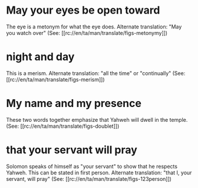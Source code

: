 # May your eyes be open toward

The eye is a metonym for what the eye does. Alternate translation: "May you watch over" (See: [[rc://en/ta/man/translate/figs-metonymy]])

# night and day

This is a merism. Alternate translation: "all the time" or "continually" (See: [[rc://en/ta/man/translate/figs-merism]])

# My name and my presence

These two words together emphasize that Yahweh will dwell in the temple. (See: [[rc://en/ta/man/translate/figs-doublet]])

# that your servant will pray

Solomon speaks of himself as "your servant" to show that he respects Yahweh. This can be stated in first person. Alternate translation: "that I, your servant, will pray" (See: [[rc://en/ta/man/translate/figs-123person]])

